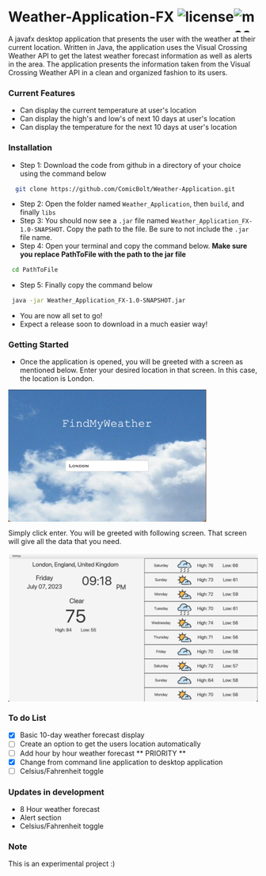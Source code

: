 # Weather-Application-FX ![license](https://img.shields.io/badge/license-MIT-blue)  <img style="float: right;" src="https://i.pinimg.com/originals/77/0b/80/770b805d5c99c7931366c2e84e88f251.png" alt=moon width="48" height="48">

A javafx desktop application that presents the user with the weather at 
their current location. Written in Java, the application 
uses the Visual Crossing Weather API to get the latest weather 
forecast information as well as alerts in the area. The application presents
the information taken from the Visual Crossing Weather API in a clean 
and organized fashion to its users.

### Current Features
- Can display the current temperature at user's location
- Can display the high's and low's of next 10 days at user's location
- Can display the temperature for the next 10 days at user's location

### Installation
- Step 1: Download the code from github in a directory of your choice 
  using the command below
```bash
  git clone https://github.com/ComicBolt/Weather-Application.git
```
- Step 2: Open the folder named `Weather_Application`, then `build`, and finally `libs`
- Step 3: You should now see a `.jar` file named `Weather_Application_FX-1.0-SNAPSHOT`. Copy the path to the file. 
Be sure to not include the `.jar` file name.
- Step 4: Open your terminal and copy the command below. **Make sure you replace PathToFile with the path to the jar file**
 ```bash
  cd PathToFile
```
- Step 5: Finally copy the command below 
 ```bash
  java -jar Weather_Application_FX-1.0-SNAPSHOT.jar
```

- You are now all set to go!
- Expect a release soon to download in a much easier way!

### Getting Started
- Once the application is opened, you will be greeted with a screen as mentioned below.
Enter your desired location in that screen. In this case, the location is London.

<img src="/assets/locationScreen.png" width="400" align="center" alt="Image failed to load"/>

Simply click enter. You will be greeted with following screen. That screen 
will give all the data that you need.

<img src="/assets/mainScreen.png" width="600" align="center" alt="Image failed to load"/>

### To do List

- [x] Basic 10-day weather forecast display
- [ ] Create an option to get the users location automatically
- [ ] Add hour by hour weather forecast ** PRIORITY **
- [x] Change from command line application to desktop application
- [ ] Celsius/Fahrenheit toggle

### Updates in development
- 8 Hour weather forecast
- Alert section
- Celsius/Fahrenheit toggle

### Note
This is an experimental project :)

